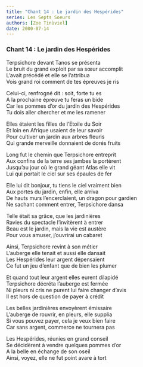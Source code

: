 ```yaml
---
title: "Chant 14 : Le jardin des Hespérides"
series: Les Septs Soeurs
authors: [Zoe Tinùviel]
date: 2000-07-14
---
```


### Chant 14 : Le jardin des Hespérides

Terpsichore devant Tanos se présenta  
Le bruit du grand exploit par sa sœur accomplit  
L’avait précédé et elle se l’attribua  
Vois grand roi comment de tes épreuves je ris  

Celui-ci, renfrogné dit : soit, forte tu es  
A la prochaine épreuve tu feras un bide  
Car les pommes d’or du jardin des Hespérides  
Tu dois aller chercher et me les ramener  

Elles étaient les filles de l’Etoile du Soir  
Et loin en Afrique usaient de leur savoir  
Pour cultiver un jardin aux arbres fleuris  
Qui grande merveille donnaient de dorés fruits  

Long fut le chemin que Terpsichore entreprit  
Aux confins de la terre ses jambes la portèrent  
Jusqu’au jour où le grand géant Atlas elle vit  
Lui qui portait le ciel sur ses épaules de fer  

Elle lui dit bonjour, tu tiens le ciel vraiment bien  
Aux portes du jardin, enfin, elle arriva  
De hauts murs l’encerclaient, un dragon pour gardien  
Ne sachant comment entrer, Terpsichore dansa  

Telle était sa grâce, que les jardinières  
Ravies du spectacle l’invitèrent à entrer  
Beau est le jardin, mais la vie est austère  
Pour vous amuser, j’ouvrirai un cabaret  

Ainsi, Terpsichore revint à son métier  
L’auberge elle tenait et aussi elle dansait  
Les Hespérides leur argent dépensaient  
Ce fut un jeu d’enfant que de bien les plumer  

Et quand tout leur argent elles eurent dilapidé  
Terpsichore décréta l’auberge est fermée  
Ni pleurs ni cris ne purent lui faire changer d’avis  
Il est hors de question de payer à crédit  

Les belles jardinières envoyèrent émissaire  
L’auberge de rouvrir, en pleurs, elle supplia  
Si vous pouvez payer, cela je veux bien faire  
Car sans argent, commerce ne tournera pas  

Les Hespérides, réunies en grand conseil  
Se décidèrent à vendre quelques pommes d’or  
A la belle en échange de son oseil  
Ainsi, voyez, elle ne fut point avare à tort  
